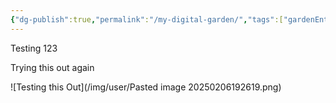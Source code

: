 ```yaml
---
{"dg-publish":true,"permalink":"/my-digital-garden/","tags":["gardenEntry"],"created":"2025-02-06T18:51:33.711-05:00","updated":"2025-02-06T19:26:29.704-05:00"}
---
```


Testing 123

Trying this out again 

![Testing this Out](/img/user/Pasted image 20250206192619.png)